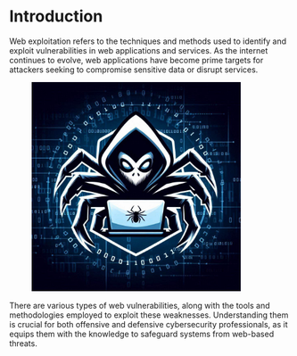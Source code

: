 # Introduction

Web exploitation refers to the techniques and methods used to identify and exploit vulnerabilities in web applications and services. As the internet continues to evolve, web applications have become prime targets for attackers seeking to compromise sensitive data or disrupt services.&#x20;

<figure><img src="../.gitbook/assets/image (38) (1) (1).png" alt="" width="375"><figcaption></figcaption></figure>

There are various types of web vulnerabilities, along with the tools and methodologies employed to exploit these weaknesses. Understanding them is crucial for both offensive and defensive cybersecurity professionals, as it equips them with the knowledge to safeguard systems from web-based threats.
